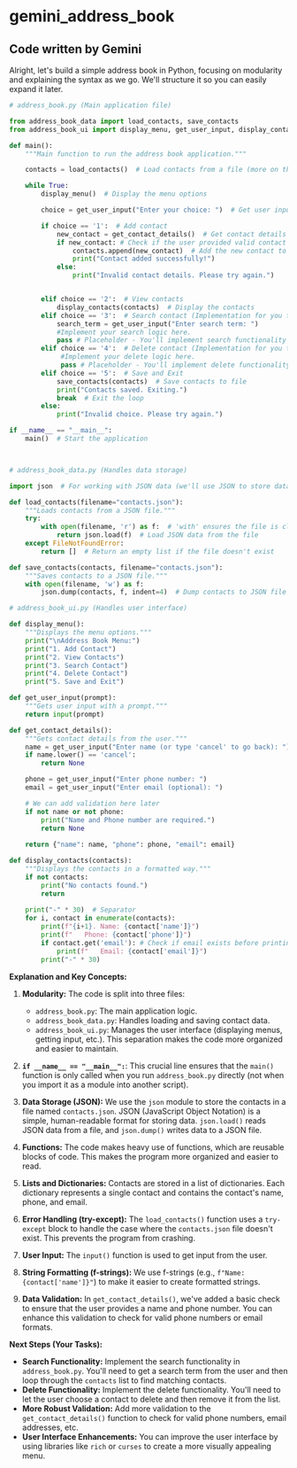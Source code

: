 # gemini_address_book

## Code written by Gemini

Alright, let's build a simple address book in Python, focusing on modularity and explaining the syntax as we go.  We'll structure it so you can easily expand it later.

```python
# address_book.py (Main application file)

from address_book_data import load_contacts, save_contacts
from address_book_ui import display_menu, get_user_input, display_contacts, get_contact_details

def main():
    """Main function to run the address book application."""

    contacts = load_contacts()  # Load contacts from a file (more on this later)

    while True:
        display_menu()  # Display the menu options

        choice = get_user_input("Enter your choice: ")  # Get user input

        if choice == '1':  # Add contact
            new_contact = get_contact_details()  # Get contact details from user
            if new_contact: # Check if the user provided valid contact details
                contacts.append(new_contact)  # Add the new contact to the list
                print("Contact added successfully!")
            else:
                print("Invalid contact details. Please try again.")


        elif choice == '2':  # View contacts
            display_contacts(contacts)  # Display the contacts
        elif choice == '3':  # Search contact (Implementation for you to try!)
            search_term = get_user_input("Enter search term: ")
            #Implement your search logic here.
            pass # Placeholder - You'll implement search functionality
        elif choice == '4':  # Delete contact (Implementation for you to try!)
             #Implement your delete logic here.
             pass # Placeholder - You'll implement delete functionality
        elif choice == '5':  # Save and Exit
            save_contacts(contacts)  # Save contacts to file
            print("Contacts saved. Exiting.")
            break  # Exit the loop
        else:
            print("Invalid choice. Please try again.")

if __name__ == "__main__":
    main()  # Start the application



# address_book_data.py (Handles data storage)

import json  # For working with JSON data (we'll use JSON to store data)

def load_contacts(filename="contacts.json"):
    """Loads contacts from a JSON file."""
    try:
        with open(filename, 'r') as f:  # 'with' ensures the file is closed properly
            return json.load(f)  # Load JSON data from the file
    except FileNotFoundError:
        return []  # Return an empty list if the file doesn't exist

def save_contacts(contacts, filename="contacts.json"):
    """Saves contacts to a JSON file."""
    with open(filename, 'w') as f:
        json.dump(contacts, f, indent=4)  # Dump contacts to JSON file with indentation

# address_book_ui.py (Handles user interface)

def display_menu():
    """Displays the menu options."""
    print("\nAddress Book Menu:")
    print("1. Add Contact")
    print("2. View Contacts")
    print("3. Search Contact")
    print("4. Delete Contact")
    print("5. Save and Exit")

def get_user_input(prompt):
    """Gets user input with a prompt."""
    return input(prompt)

def get_contact_details():
    """Gets contact details from the user."""
    name = get_user_input("Enter name (or type 'cancel' to go back): ")
    if name.lower() == 'cancel':
        return None

    phone = get_user_input("Enter phone number: ")
    email = get_user_input("Enter email (optional): ")

    # We can add validation here later
    if not name or not phone:
        print("Name and Phone number are required.")
        return None
    
    return {"name": name, "phone": phone, "email": email}

def display_contacts(contacts):
    """Displays the contacts in a formatted way."""
    if not contacts:
        print("No contacts found.")
        return
    
    print("-" * 30)  # Separator
    for i, contact in enumerate(contacts):
        print(f"{i+1}. Name: {contact['name']}")
        print(f"   Phone: {contact['phone']}")
        if contact.get('email'): # Check if email exists before printing
            print(f"   Email: {contact['email']}")
        print("-" * 30)


```

**Explanation and Key Concepts:**

1.  **Modularity:** The code is split into three files:
    *   `address_book.py`: The main application logic.
    *   `address_book_data.py`: Handles loading and saving contact data.
    *   `address_book_ui.py`: Manages the user interface (displaying menus, getting input, etc.).  This separation makes the code more organized and easier to maintain.

2.  **`if __name__ == "__main__":`**: This crucial line ensures that the `main()` function is only called when you run `address_book.py` directly (not when you import it as a module into another script).

3.  **Data Storage (JSON):** We use the `json` module to store the contacts in a file named `contacts.json`.  JSON (JavaScript Object Notation) is a simple, human-readable format for storing data.  `json.load()` reads JSON data from a file, and `json.dump()` writes data to a JSON file.

4.  **Functions:**  The code makes heavy use of functions, which are reusable blocks of code. This makes the program more organized and easier to read.

5.  **Lists and Dictionaries:** Contacts are stored in a list of dictionaries.  Each dictionary represents a single contact and contains the contact's name, phone, and email.

6.  **Error Handling (try-except):** The `load_contacts()` function uses a `try-except` block to handle the case where the `contacts.json` file doesn't exist. This prevents the program from crashing.

7.  **User Input:** The `input()` function is used to get input from the user.

8.  **String Formatting (f-strings):**  We use f-strings (e.g., `f"Name: {contact['name']}"`) to make it easier to create formatted strings.

9. **Data Validation:** In `get_contact_details()`, we've added a basic check to ensure that the user provides a name and phone number. You can enhance this validation to check for valid phone numbers or email formats.

**Next Steps (Your Tasks):**

*   **Search Functionality:** Implement the search functionality in `address_book.py`.  You'll need to get a search term from the user and then loop through the `contacts` list to find matching contacts.
*   **Delete Functionality:** Implement the delete functionality.  You'll need to let the user choose a contact to delete and then remove it from the list.
*   **More Robust Validation:** Add more validation to the `get_contact_details()` function to check for valid phone numbers, email addresses, etc.
*   **User Interface Enhancements:** You can improve the user interface by using libraries like `rich` or `curses` to create a more visually appealing menu.
